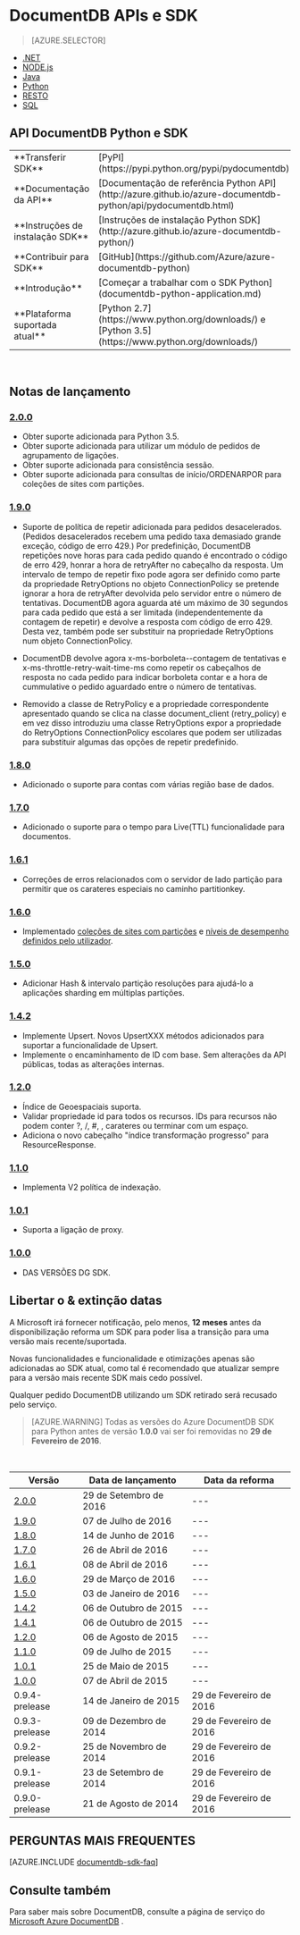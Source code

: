 <properties 
    pageTitle="API DocumentDB Python & SDK | Microsoft Azure" 
    description="Saiba tudo sobre o Python API e SDK incluindo lançamento datas, extinção datas e as alterações efetuadas entre cada versão do DocumentDB Python SDK." 
    services="documentdb" 
    documentationCenter="python" 
    authors="rnagpal" 
    manager="jhubbard" 
    editor="cgronlun"/>

<tags 
    ms.service="documentdb" 
    ms.workload="data-services" 
    ms.tgt_pltfrm="na" 
    ms.devlang="python" 
    ms.topic="article" 
    ms.date="09/29/2016" 
    ms.author="rnagpal"/>

# <a name="documentdb-apis-and-sdks"></a>DocumentDB APIs e SDK

> [AZURE.SELECTOR]
- [.NET](documentdb-sdk-dotnet.md)
- [NODE.js](documentdb-sdk-node.md)
- [Java](documentdb-sdk-java.md)
- [Python](documentdb-sdk-python.md)
- [RESTO](https://go.microsoft.com/fwlink/?LinkId=402413)
- [SQL](https://msdn.microsoft.com/library/azure/dn782250.aspx)

## <a name="documentdb-python-api-and-sdk"></a>API DocumentDB Python e SDK

<table>
<tr><td>**Transferir SDK**</td><td>[PyPI](https://pypi.python.org/pypi/pydocumentdb)</td></tr>
<tr><td>**Documentação da API**</td><td>[Documentação de referência Python API](http://azure.github.io/azure-documentdb-python/api/pydocumentdb.html)</td></tr>
<tr><td>**Instruções de instalação SDK**</td><td>[Instruções de instalação Python SDK](http://azure.github.io/azure-documentdb-python/)</td></tr>
<tr><td>**Contribuir para SDK**</td><td>[GitHub](https://github.com/Azure/azure-documentdb-python)</td></tr>
<tr><td>**Introdução**</td><td>[Começar a trabalhar com o SDK Python](documentdb-python-application.md)</td></tr>
<tr><td>**Plataforma suportada atual**</td><td>[Python 2.7](https://www.python.org/downloads/) e [Python 3.5](https://www.python.org/downloads/)</td></tr>
</table></br>

## <a name="release-notes"></a>Notas de lançamento

### <a name="a-name200200httpspypipythonorgpypipydocumentdb200"></a><a name="2.0.0"/>[2.0.0](https://pypi.python.org/pypi/pydocumentdb/2.0.0)
- Obter suporte adicionada para Python 3.5.
- Obter suporte adicionada para utilizar um módulo de pedidos de agrupamento de ligações.
- Obter suporte adicionada para consistência sessão.
- Obter suporte adicionada para consultas de início/ORDENARPOR para coleções de sites com partições.


### <a name="a-name190190httpspypipythonorgpypipydocumentdb190"></a><a name="1.9.0"/>[1.9.0](https://pypi.python.org/pypi/pydocumentdb/1.9.0)
- Suporte de política de repetir adicionada para pedidos desacelerados. (Pedidos desacelerados recebem uma pedido taxa demasiado grande exceção, código de erro 429.) Por predefinição, DocumentDB repetições nove horas para cada pedido quando é encontrado o código de erro 429, honrar a hora de retryAfter no cabeçalho da resposta. Um intervalo de tempo de repetir fixo pode agora ser definido como parte da propriedade RetryOptions no objeto ConnectionPolicy se pretende ignorar a hora de retryAfter devolvida pelo servidor entre o número de tentativas. DocumentDB agora aguarda até um máximo de 30 segundos para cada pedido que está a ser limitada (independentemente da contagem de repetir) e devolve a resposta com código de erro 429. Desta vez, também pode ser substituir na propriedade RetryOptions num objeto ConnectionPolicy.

- DocumentDB devolve agora x-ms-borboleta--contagem de tentativas e x-ms-throttle-retry-wait-time-ms como repetir os cabeçalhos de resposta no cada pedido para indicar borboleta contar e a hora de cummulative o pedido aguardado entre o número de tentativas.

- Removido a classe de RetryPolicy e a propriedade correspondente apresentado quando se clica na classe document_client (retry_policy) e em vez disso introduziu uma classe RetryOptions expor a propriedade do RetryOptions ConnectionPolicy escolares que podem ser utilizadas para substituir algumas das opções de repetir predefinido.

### <a name="a-name180180httpspypipythonorgpypipydocumentdb180"></a><a name="1.8.0"/>[1.8.0](https://pypi.python.org/pypi/pydocumentdb/1.8.0)
  - Adicionado o suporte para contas com várias região base de dados.

### <a name="a-name170170httpspypipythonorgpypipydocumentdb170"></a><a name="1.7.0"/>[1.7.0](https://pypi.python.org/pypi/pydocumentdb/1.7.0)
- Adicionado o suporte para o tempo para Live(TTL) funcionalidade para documentos.

### <a name="a-name161161httpspypipythonorgpypipydocumentdb161"></a><a name="1.6.1"/>[1.6.1](https://pypi.python.org/pypi/pydocumentdb/1.6.1)
- Correções de erros relacionados com o servidor de lado partição para permitir que os carateres especiais no caminho partitionkey.

### <a name="a-name160160httpspypipythonorgpypipydocumentdb160"></a><a name="1.6.0"/>[1.6.0](https://pypi.python.org/pypi/pydocumentdb/1.6.0)
- Implementado [coleções de sites com partições](documentdb-partition-data.md) e [níveis de desempenho definidos pelo utilizador](documentdb-performance-levels.md). 

### <a name="a-name150150httpspypipythonorgpypipydocumentdb150"></a><a name="1.5.0"/>[1.5.0](https://pypi.python.org/pypi/pydocumentdb/1.5.0)
- Adicionar Hash & intervalo partição resoluções para ajudá-lo a aplicações sharding em múltiplas partições.

### <a name="a-name142142httpspypipythonorgpypipydocumentdb142"></a><a name="1.4.2"/>[1.4.2](https://pypi.python.org/pypi/pydocumentdb/1.4.2)
- Implemente Upsert. Novos UpsertXXX métodos adicionados para suportar a funcionalidade de Upsert.
- Implemente o encaminhamento de ID com base. Sem alterações da API públicas, todas as alterações internas.

### <a name="a-name120120httpspypipythonorgpypipydocumentdb120"></a><a name="1.2.0"/>[1.2.0](https://pypi.python.org/pypi/pydocumentdb/1.2.0)
- Índice de Geoespaciais suporta.
- Validar propriedade id para todos os recursos. IDs para recursos não podem conter ?, /, #, \, carateres ou terminar com um espaço.
- Adiciona o novo cabeçalho "índice transformação progresso" para ResourceResponse.

### <a name="a-name110110httpspypipythonorgpypipydocumentdb110"></a><a name="1.1.0"/>[1.1.0](https://pypi.python.org/pypi/pydocumentdb/1.1.0)
- Implementa V2 política de indexação.

### <a name="a-name101101httpspypipythonorgpypipydocumentdb101"></a><a name="1.0.1"/>[1.0.1](https://pypi.python.org/pypi/pydocumentdb/1.0.1)
- Suporta a ligação de proxy.

### <a name="a-name100100httpspypipythonorgpypipydocumentdb100"></a><a name="1.0.0"/>[1.0.0](https://pypi.python.org/pypi/pydocumentdb/1.0.0)
- DAS VERSÕES DG SDK.

## <a name="release--retirement-dates"></a>Libertar o & extinção datas
A Microsoft irá fornecer notificação, pelo menos, **12 meses** antes da disponibilização reforma um SDK para poder lisa a transição para uma versão mais recente/suportada.

Novas funcionalidades e funcionalidade e otimizações apenas são adicionadas ao SDK atual, como tal é recomendado que atualizar sempre para a versão mais recente SDK mais cedo possível. 

Qualquer pedido DocumentDB utilizando um SDK retirado será recusado pelo serviço.

> [AZURE.WARNING]
Todas as versões do Azure DocumentDB SDK para Python antes de versão **1.0.0** vai ser foi removidas no **29 de Fevereiro de 2016**. 

<br/>

| Versão | Data de lançamento | Data da reforma 
| ---     | ---          | ---
| [2.0.0](#2.0.0) | 29 de Setembro de 2016 |---
| [1.9.0](#1.9.0) | 07 de Julho de 2016 |---
| [1.8.0](#1.8.0) | 14 de Junho de 2016 |---
| [1.7.0](#1.7.0) | 26 de Abril de 2016 |---
| [1.6.1](#1.6.1) | 08 de Abril de 2016 |---
| [1.6.0](#1.6.0) | 29 de Março de 2016 |---
| [1.5.0](#1.5.0) | 03 de Janeiro de 2016 |---
| [1.4.2](#1.4.2) | 06 de Outubro de 2015 |---
| [1.4.1](#1.4.1) | 06 de Outubro de 2015 |---
| [1.2.0](#1.2.0) | 06 de Agosto de 2015 |---
| [1.1.0](#1.1.0) | 09 de Julho de 2015 |---
| [1.0.1](#1.0.1) | 25 de Maio de 2015 |---
| [1.0.0](#1.0.0) | 07 de Abril de 2015 |---
| 0.9.4-prelease | 14 de Janeiro de 2015 | 29 de Fevereiro de 2016
| 0.9.3-prelease | 09 de Dezembro de 2014 | 29 de Fevereiro de 2016
| 0.9.2-prelease | 25 de Novembro de 2014 | 29 de Fevereiro de 2016
| 0.9.1-prelease | 23 de Setembro de 2014 | 29 de Fevereiro de 2016
| 0.9.0-prelease | 21 de Agosto de 2014 | 29 de Fevereiro de 2016

## <a name="faq"></a>PERGUNTAS MAIS FREQUENTES
[AZURE.INCLUDE [documentdb-sdk-faq](../../includes/documentdb-sdk-faq.md)]

## <a name="see-also"></a>Consulte também

Para saber mais sobre DocumentDB, consulte a página de serviço do [Microsoft Azure DocumentDB](https://azure.microsoft.com/services/documentdb/) . 
